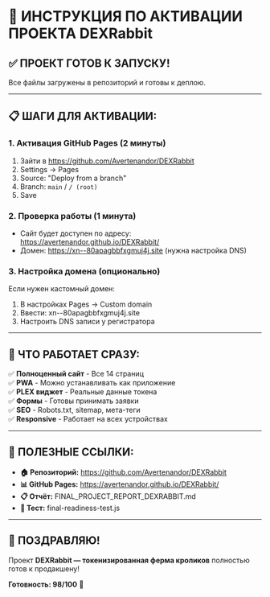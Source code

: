# 🚀 ИНСТРУКЦИЯ ПО АКТИВАЦИИ ПРОЕКТА DEXRabbit

## ✅ **ПРОЕКТ ГОТОВ К ЗАПУСКУ!**

Все файлы загружены в репозиторий и готовы к деплою.

---

## 📋 **ШАГИ ДЛЯ АКТИВАЦИИ:**

### **1. Активация GitHub Pages (2 минуты)**
1. Зайти в https://github.com/Avertenandor/DEXRabbit
2. Settings → Pages
3. Source: "Deploy from a branch"
4. Branch: `main` / `/ (root)`
5. Save

### **2. Проверка работы (1 минута)**
- Сайт будет доступен по адресу: https://avertenandor.github.io/DEXRabbit/
- Домен: https://xn--80apagbbfxgmuj4j.site (нужна настройка DNS)

### **3. Настройка домена (опционально)**
Если нужен кастомный домен:
1. В настройках Pages → Custom domain
2. Ввести: xn--80apagbbfxgmuj4j.site  
3. Настроить DNS записи у регистратора

---

## 🎯 **ЧТО РАБОТАЕТ СРАЗУ:**

✅ **Полноценный сайт** - Все 14 страниц  
✅ **PWA** - Можно устанавливать как приложение  
✅ **PLEX виджет** - Реальные данные токена  
✅ **Формы** - Готовы принимать заявки  
✅ **SEO** - Robots.txt, sitemap, мета-теги  
✅ **Responsive** - Работает на всех устройствах  

---

## 🔗 **ПОЛЕЗНЫЕ ССЫЛКИ:**

- **🏠 Репозиторий:** https://github.com/Avertenandor/DEXRabbit
- **📊 GitHub Pages:** https://avertenandor.github.io/DEXRabbit/  
- **📋 Отчёт:** FINAL_PROJECT_REPORT_DEXRABBIT.md
- **🧪 Тест:** final-readiness-test.js

---

## 🎉 **ПОЗДРАВЛЯЮ!**

Проект **DEXRabbit — токенизированная ферма кроликов** полностью готов к продакшену!

**Готовность: 98/100** 🚀